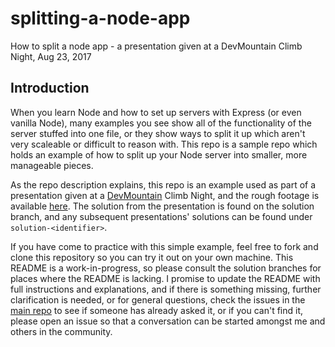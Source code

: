 # splitting-a-node-app
How to split a node app - a presentation given at a DevMountain Climb Night, Aug 23, 2017

## Introduction
When you learn Node and how to set up servers with Express (or even vanilla Node), many examples you see show all of the functionality of the server stuffed into one file, or they show ways to split it up which aren't very scaleable or difficult to reason with.  This repo is a sample repo which holds an example of how to split up your Node server into smaller, more manageable pieces.

As the repo description explains, this repo is an example used as part of a presentation given at a [DevMountain](https://devmountain.com/) Climb Night, and the rough footage is available [here](https://youtu.be/-32idTiqUiA).  The solution from the presentation is found on the solution branch, and any subsequent presentations' solutions can be found under `solution-<identifier>`.

If you have come to practice with this simple example, feel free to fork and clone this repository so you can try it out on your own machine.  This README is a work-in-progress, so please consult the solution branches for places where the README is lacking.  I promise to update the README with full instructions and explanations, and if there is something missing, further clarification is needed, or for general questions, check the issues in the [main repo](https://github.com/cwadrupldijjit/splitting-a-node-app) to see if someone has already asked it, or if you can't find it, please open an issue so that a conversation can be started amongst me and others in the community.